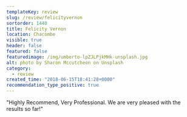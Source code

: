 ```yaml
---
templateKey: review
slug: /review/felicityvernon
sortorder: 1440
title: Felicity Vernon
location: Chacombe
visible: true
header: false
featured: false
featuredimage: /img/umberto-lpZJLPjkMHk-unsplash.jpg
alt: photo by Sharon Mccutcheon on Unsplash
category:
  - review
created_time: "2018-06-15T18:41:28+0000"
recommendation_type_positive: true
---
```

"Highly Recommend, Very Professional. We are very pleased with the results so far!"

